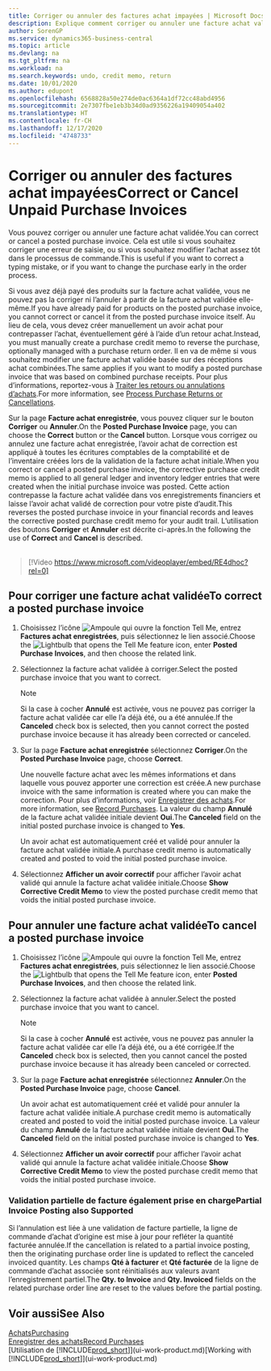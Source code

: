 ```yaml
---
title: Corriger ou annuler des factures achat impayées | Microsoft Docs
description: Explique comment corriger ou annuler une facture achat validée et créer automatiquement un avoir achat.
author: SorenGP
ms.service: dynamics365-business-central
ms.topic: article
ms.devlang: na
ms.tgt_pltfrm: na
ms.workload: na
ms.search.keywords: undo, credit memo, return
ms.date: 10/01/2020
ms.author: edupont
ms.openlocfilehash: 6568828a50e274de0ac6364a1df72cc48abd4956
ms.sourcegitcommit: 2e7307fbe1eb3b34d0ad9356226a19409054a402
ms.translationtype: HT
ms.contentlocale: fr-CH
ms.lasthandoff: 12/17/2020
ms.locfileid: "4748733"
---
```

# <a name="correct-or-cancel-unpaid-purchase-invoices"></a><span data-ttu-id="41a2b-103">Corriger ou annuler des factures achat impayées</span><span class="sxs-lookup"><span data-stu-id="41a2b-103">Correct or Cancel Unpaid Purchase Invoices</span></span>

<span data-ttu-id="41a2b-104">Vous pouvez corriger ou annuler une facture achat validée.</span><span class="sxs-lookup"><span data-stu-id="41a2b-104">You can correct or cancel a posted purchase invoice.</span></span> <span data-ttu-id="41a2b-105">Cela est utile si vous souhaitez corriger une erreur de saisie, ou si vous souhaitez modifier l’achat assez tôt dans le processus de commande.</span><span class="sxs-lookup"><span data-stu-id="41a2b-105">This is useful if you want to correct a typing mistake, or if you want to change the purchase early in the order process.</span></span>

<span data-ttu-id="41a2b-106">Si vous avez déjà payé des produits sur la facture achat validée, vous ne pouvez pas la corriger ni l’annuler à partir de la facture achat validée elle-même.</span><span class="sxs-lookup"><span data-stu-id="41a2b-106">If you have already paid for products on the posted purchase invoice, you cannot correct or cancel it from the posted purchase invoice itself.</span></span> <span data-ttu-id="41a2b-107">Au lieu de cela, vous devez créer manuellement un avoir achat pour contrepasser l’achat, éventuellement géré à l’aide d’un retour achat.</span><span class="sxs-lookup"><span data-stu-id="41a2b-107">Instead, you must manually create a purchase credit memo to reverse the purchase, optionally managed with a purchase return order.</span></span> <span data-ttu-id="41a2b-108">Il en va de même si vous souhaitez modifier une facture achat validée basée sur des réceptions achat combinées.</span><span class="sxs-lookup"><span data-stu-id="41a2b-108">The same applies if you want to modify a posted purchase invoice that was based on combined purchase receipts.</span></span> <span data-ttu-id="41a2b-109">Pour plus d’informations, reportez-vous à [Traiter les retours ou annulations d’achats](purchasing-how-process-purchase-returns-cancellations.md).</span><span class="sxs-lookup"><span data-stu-id="41a2b-109">For more information, see [Process Purchase Returns or Cancellations](purchasing-how-process-purchase-returns-cancellations.md).</span></span>

<span data-ttu-id="41a2b-110">Sur la page **Facture achat enregistrée**, vous pouvez cliquer sur le bouton **Corriger** ou **Annuler**.</span><span class="sxs-lookup"><span data-stu-id="41a2b-110">On the **Posted Purchase Invoice** page, you can choose the **Correct** button or the **Cancel** button.</span></span> <span data-ttu-id="41a2b-111">Lorsque vous corrigez ou annulez une facture achat enregistrée, l’avoir achat de correction est appliqué à toutes les écritures comptables de la comptabilité et de l’inventaire créées lors de la validation de la facture achat initiale.</span><span class="sxs-lookup"><span data-stu-id="41a2b-111">When you correct or cancel a posted purchase invoice, the corrective purchase credit memo is applied to all general ledger and inventory ledger entries that were created when the initial purchase invoice was posted.</span></span> <span data-ttu-id="41a2b-112">Cette action contrepasse la facture achat validée dans vos enregistrements financiers et laisse l’avoir achat validé de correction pour votre piste d’audit.</span><span class="sxs-lookup"><span data-stu-id="41a2b-112">This reverses the posted purchase invoice in your financial records and leaves the corrective posted purchase credit memo for your audit trail.</span></span> <span data-ttu-id="41a2b-113">L’utilisation des boutons **Corriger** et **Annuler** est décrite ci-après.</span><span class="sxs-lookup"><span data-stu-id="41a2b-113">In the following the use of **Correct** and **Cancel** is described.</span></span>
<br><br>
> [!Video https://www.microsoft.com/videoplayer/embed/RE4dhoc?rel=0]

## <a name="to-correct-a-posted-purchase-invoice"></a><span data-ttu-id="41a2b-114">Pour corriger une facture achat validée</span><span class="sxs-lookup"><span data-stu-id="41a2b-114">To correct a posted purchase invoice</span></span>
1. <span data-ttu-id="41a2b-115">Choisissez l’icône ![Ampoule qui ouvre la fonction Tell Me](media/ui-search/search_small.png "Dites-moi ce que vous voulez faire"), entrez **Factures achat enregistrées**, puis sélectionnez le lien associé.</span><span class="sxs-lookup"><span data-stu-id="41a2b-115">Choose the ![Lightbulb that opens the Tell Me feature](media/ui-search/search_small.png "Tell me what you want to do") icon, enter **Posted Purchase Invoices**, and then choose the related link.</span></span>  
2. <span data-ttu-id="41a2b-116">Sélectionnez la facture achat validée à corriger.</span><span class="sxs-lookup"><span data-stu-id="41a2b-116">Select the posted purchase invoice that you want to correct.</span></span>  

    > [!NOTE]  
    >   <span data-ttu-id="41a2b-117">Si la case à cocher **Annulé** est activée, vous ne pouvez pas corriger la facture achat validée car elle l’a déjà été, ou a été annulée.</span><span class="sxs-lookup"><span data-stu-id="41a2b-117">If the **Canceled** check box is selected, then you cannot correct the posted purchase invoice because it has already been corrected or canceled.</span></span>
3. <span data-ttu-id="41a2b-118">Sur la page **Facture achat enregistrée** sélectionnez **Corriger**.</span><span class="sxs-lookup"><span data-stu-id="41a2b-118">On the **Posted Purchase Invoice** page, choose **Correct**.</span></span>

    <span data-ttu-id="41a2b-119">Une nouvelle facture achat avec les mêmes informations et dans laquelle vous pouvez apporter une correction est créée.</span><span class="sxs-lookup"><span data-stu-id="41a2b-119">A new purchase invoice with the same information is created where you can make the correction.</span></span> <span data-ttu-id="41a2b-120">Pour plus d’informations, voir [Enregistrer des achats](purchasing-how-record-purchases.md).</span><span class="sxs-lookup"><span data-stu-id="41a2b-120">For more information, see [Record Purchases](purchasing-how-record-purchases.md).</span></span> <span data-ttu-id="41a2b-121">La valeur du champ **Annulé** de la facture achat validée initiale devient **Oui**.</span><span class="sxs-lookup"><span data-stu-id="41a2b-121">The **Canceled** field on the initial posted purchase invoice is changed to **Yes**.</span></span>

    <span data-ttu-id="41a2b-122">Un avoir achat est automatiquement créé et validé pour annuler la facture achat validée initiale.</span><span class="sxs-lookup"><span data-stu-id="41a2b-122">A purchase credit memo is automatically created and posted to void the initial posted purchase invoice.</span></span>
4. <span data-ttu-id="41a2b-123">Sélectionnez **Afficher un avoir correctif** pour afficher l’avoir achat validé qui annule la facture achat validée initiale.</span><span class="sxs-lookup"><span data-stu-id="41a2b-123">Choose **Show Corrective Credit Memo** to view the posted purchase credit memo that voids the initial posted purchase invoice.</span></span>

## <a name="to-cancel-a-posted-purchase-invoice"></a><span data-ttu-id="41a2b-124">Pour annuler une facture achat validée</span><span class="sxs-lookup"><span data-stu-id="41a2b-124">To cancel a posted purchase invoice</span></span>
1. <span data-ttu-id="41a2b-125">Choisissez l’icône ![Ampoule qui ouvre la fonction Tell Me](media/ui-search/search_small.png "Dites-moi ce que vous voulez faire"), entrez **Factures achat enregistrées**, puis sélectionnez le lien associé.</span><span class="sxs-lookup"><span data-stu-id="41a2b-125">Choose the ![Lightbulb that opens the Tell Me feature](media/ui-search/search_small.png "Tell me what you want to do") icon, enter **Posted Purchase Invoices**, and then choose the related link.</span></span>  
2. <span data-ttu-id="41a2b-126">Sélectionnez la facture achat validée à annuler.</span><span class="sxs-lookup"><span data-stu-id="41a2b-126">Select the posted purchase invoice that you want to cancel.</span></span>

    > [!NOTE]  
    >   <span data-ttu-id="41a2b-127">Si la case à cocher **Annulé** est activée, vous ne pouvez pas annuler la facture achat validée car elle l’a déjà été, ou a été corrigée.</span><span class="sxs-lookup"><span data-stu-id="41a2b-127">If the **Canceled** check box is selected, then you cannot cancel the posted purchase invoice because it has already been canceled or corrected.</span></span>
3. <span data-ttu-id="41a2b-128">Sur la page **Facture achat enregistrée** sélectionnez **Annuler**.</span><span class="sxs-lookup"><span data-stu-id="41a2b-128">On the **Posted Purchase Invoice** page, choose **Cancel**.</span></span>

    <span data-ttu-id="41a2b-129">Un avoir achat est automatiquement créé et validé pour annuler la facture achat validée initiale.</span><span class="sxs-lookup"><span data-stu-id="41a2b-129">A purchase credit memo is automatically created and posted to void the initial posted purchase invoice.</span></span> <span data-ttu-id="41a2b-130">La valeur du champ **Annulé** de la facture achat validée initiale devient **Oui**.</span><span class="sxs-lookup"><span data-stu-id="41a2b-130">The **Canceled** field on the initial posted purchase invoice is changed to **Yes**.</span></span>
4. <span data-ttu-id="41a2b-131">Sélectionnez **Afficher un avoir correctif** pour afficher l’avoir achat validé qui annule la facture achat validée initiale.</span><span class="sxs-lookup"><span data-stu-id="41a2b-131">Choose **Show Corrective Credit Memo** to view the posted purchase credit memo that voids the initial posted purchase invoice.</span></span>

### <a name="partial-invoice-posting-also-supported"></a><span data-ttu-id="41a2b-132">Validation partielle de facture également prise en charge</span><span class="sxs-lookup"><span data-stu-id="41a2b-132">Partial Invoice Posting also Supported</span></span>
<span data-ttu-id="41a2b-133">Si l’annulation est liée à une validation de facture partielle, la ligne de commande d’achat d’origine est mise à jour pour refléter la quantité facturée annulée.</span><span class="sxs-lookup"><span data-stu-id="41a2b-133">If the cancellation is related to a partial invoice posting, then the originating purchase order line is updated to reflect the canceled invoiced quantity.</span></span> <span data-ttu-id="41a2b-134">Les champs **Qté à facturer** et **Qté facturée** de la ligne de commande d’achat associée sont réinitialisés aux valeurs avant l’enregistrement partiel.</span><span class="sxs-lookup"><span data-stu-id="41a2b-134">The **Qty. to Invoice** and **Qty. Invoiced** fields on the related purchase order line are reset to the values before the partial posting.</span></span>

## <a name="see-also"></a><span data-ttu-id="41a2b-135">Voir aussi</span><span class="sxs-lookup"><span data-stu-id="41a2b-135">See Also</span></span>
[<span data-ttu-id="41a2b-136">Achats</span><span class="sxs-lookup"><span data-stu-id="41a2b-136">Purchasing</span></span>](purchasing-manage-purchasing.md)  
[<span data-ttu-id="41a2b-137">Enregistrer des achats</span><span class="sxs-lookup"><span data-stu-id="41a2b-137">Record Purchases</span></span>](purchasing-how-record-purchases.md)  
<span data-ttu-id="41a2b-138">[Utilisation de [!INCLUDE[prod_short](includes/prod_short.md)]](ui-work-product.md)</span><span class="sxs-lookup"><span data-stu-id="41a2b-138">[Working with [!INCLUDE[prod_short](includes/prod_short.md)]](ui-work-product.md)</span></span>
